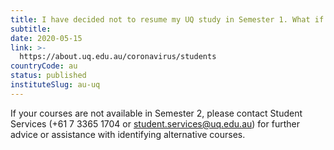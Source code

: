 ```yaml
---
title: I have decided not to resume my UQ study in Semester 1. What if the last course I need is not offered in Semester 2?
subtitle: 
date: 2020-05-15
link: >-
  https://about.uq.edu.au/coronavirus/students
countryCode: au
status: published
instituteSlug: au-uq
---
```

If your courses are not available in Semester 2, please contact Student Services (+61 7 3365 1704 or [student.services@uq.edu.au](mailto:student.services@uq.edu.au)) for further advice or assistance with identifying alternative courses.
